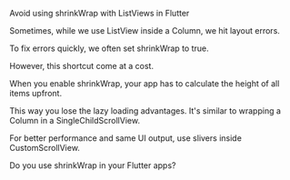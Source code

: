 Avoid using shrinkWrap with ListViews in Flutter

Sometimes, while we use ListView inside a Column, we hit layout errors.

To fix errors quickly, we often set shrinkWrap to true.

However, this shortcut come at a cost.


When you enable shrinkWrap, your app has to calculate the height of all items upfront.

This way you lose the lazy loading advantages. It's similar to wrapping a Column in a SingleChildScrollView.

For better performance and same UI output, use slivers inside CustomScrollView.


Do you use shrinkWrap in your Flutter apps?